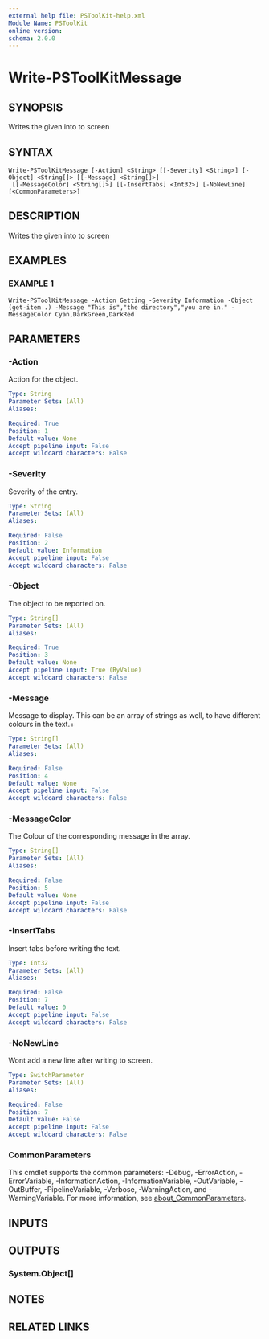 ```yaml
---
external help file: PSToolKit-help.xml
Module Name: PSToolKit
online version:
schema: 2.0.0
---
```


# Write-PSToolKitMessage

## SYNOPSIS
Writes the given into to screen

## SYNTAX

```
Write-PSToolKitMessage [-Action] <String> [[-Severity] <String>] [-Object] <String[]> [[-Message] <String[]>]
 [[-MessageColor] <String[]>] [[-InsertTabs] <Int32>] [-NoNewLine] [<CommonParameters>]
```

## DESCRIPTION
Writes the given into to screen

## EXAMPLES

### EXAMPLE 1
```
Write-PSToolKitMessage -Action Getting -Severity Information -Object (get-item .) -Message "This is","the directory","you are in." -MessageColor Cyan,DarkGreen,DarkRed
```

## PARAMETERS

### -Action
Action for the object.

```yaml
Type: String
Parameter Sets: (All)
Aliases:

Required: True
Position: 1
Default value: None
Accept pipeline input: False
Accept wildcard characters: False
```

### -Severity
Severity of the entry.

```yaml
Type: String
Parameter Sets: (All)
Aliases:

Required: False
Position: 2
Default value: Information
Accept pipeline input: False
Accept wildcard characters: False
```

### -Object
The object to be reported on.

```yaml
Type: String[]
Parameter Sets: (All)
Aliases:

Required: True
Position: 3
Default value: None
Accept pipeline input: True (ByValue)
Accept wildcard characters: False
```

### -Message
Message to display.
This can be an array of strings as well, to have different colours in the text.+

```yaml
Type: String[]
Parameter Sets: (All)
Aliases:

Required: False
Position: 4
Default value: None
Accept pipeline input: False
Accept wildcard characters: False
```

### -MessageColor
The Colour of the corresponding message in the array.

```yaml
Type: String[]
Parameter Sets: (All)
Aliases:

Required: False
Position: 5
Default value: None
Accept pipeline input: False
Accept wildcard characters: False
```

### -InsertTabs
Insert tabs before writing the text.

```yaml
Type: Int32
Parameter Sets: (All)
Aliases:

Required: False
Position: 7
Default value: 0
Accept pipeline input: False
Accept wildcard characters: False
```

### -NoNewLine
Wont add a new line after writing to screen.

```yaml
Type: SwitchParameter
Parameter Sets: (All)
Aliases:

Required: False
Position: 7
Default value: False
Accept pipeline input: False
Accept wildcard characters: False
```

### CommonParameters
This cmdlet supports the common parameters: -Debug, -ErrorAction, -ErrorVariable, -InformationAction, -InformationVariable, -OutVariable, -OutBuffer, -PipelineVariable, -Verbose, -WarningAction, and -WarningVariable. For more information, see [about_CommonParameters](http://go.microsoft.com/fwlink/?LinkID=113216).

## INPUTS

## OUTPUTS

### System.Object[]
## NOTES

## RELATED LINKS
